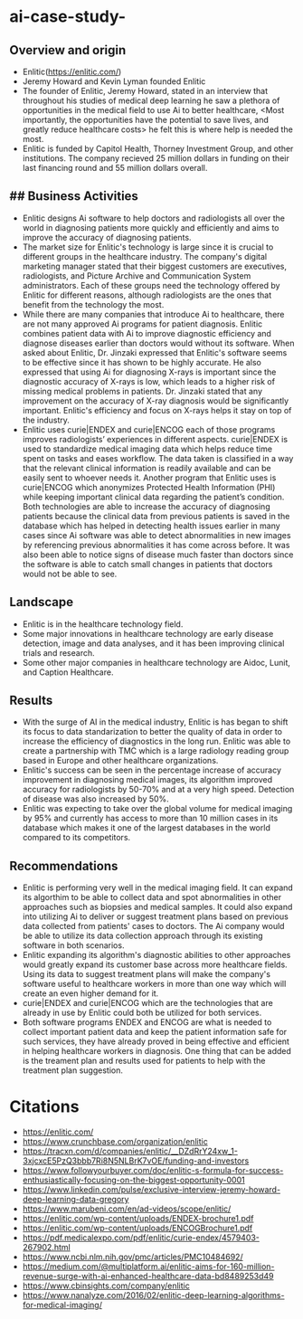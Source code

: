 # ai-case-study-

## Overview and origin
* Enlitic(https://enlitic.com/)
* Jeremy Howard and Kevin Lyman founded Enlitic
* The founder of Enlitic, Jeremy Howard, stated in an interview that throughout his studies of medical deep learning he saw a plethora of opportunities in the medical field to use Ai to better healthcare, <Most importantly, the opportunities have the potential to save lives, and greatly reduce healthcare costs> he felt this is where help is needed the most. 
* Enlitic is funded by Capitol Health, Thorney Investment Group, and other institutions. The company recieved 25 million dollars in funding on their last financing round and 55 million dollars overall. 

## ## Business Activities 
* Enlitic designs Ai software to help doctors and radiologists all over the world in diagnosing patients more quickly and efficiently and aims to improve the accuracy of diagnosing patients.
* The market size for Enlitic's technology is large since it is crucial to different groups in the healthcare industry. The company's digital marketing manager stated that their biggest customers are executives, radiologists, and Picture Archive and Communication System administrators. Each of these groups need the technology offered by Enlitic for different reasons, although radiologists are the ones that benefit from the technology the most.  
* While there are many companies that introduce Ai to healthcare, there are not many approved Ai programs for patient diagnosis. Enlitic combines patient data with Ai to improve diagnostic efficiency and diagnose diseases earlier than doctors would without its software. When asked about Enlitic, Dr. Jinzaki expressed that Enlitic's software seems to be effective since it has shown to be highly accurate. He also expressed that using Ai for diagnosing X-rays is important since the diagnostic accuracy of X-rays is low, which leads to a higher risk of missing medical problems in patients. Dr. Jinzaki stated that any improvement on the accuracy of X-ray diagnosis would be significantly important. Enlitic's efficiency and focus on X-rays helps it stay on top of the industry. 
* Enlitic uses curie|ENDEX and curie|ENCOG each of those programs improves radiologists’ experiences in different aspects. curie|ENDEX is used to standardize medical imaging data which helps reduce time spent on tasks and eases workflow. The data taken is classified in a way that the relevant clinical information is readily available and can be easily sent to whoever needs it. Another program that Enlitic uses is curie|ENCOG which anonymizes Protected Health Information (PHI) while keeping important clinical data regarding the patient’s condition. Both technologies are able to increase the accuracy of diagnosing patients because the clinical data from previous patients is saved in the database which has helped in detecting health issues earlier in many cases since Ai software was able to detect abnormalities in new images by referencing previous abnormalities it has come across before. It was also been able to notice signs of disease much faster than doctors since the software is able to catch small changes in patients that doctors would not be able to see.

## Landscape 
* Enlitic is in the healthcare technology field.
* Some major innovations in healthcare technology are early disease detection, image and data analyses, and it has been improving clinical trials and research.
* Some other major companies in healthcare technology are Aidoc, Lunit, and Caption Healthcare. 

## Results
* With the surge of AI in the medical industry, Enlitic is has began to shift its focus to data standarization to better the quality of data in order to increase the efficiency of diagnostics in the long run. Enlitic was able to create a partnership with TMC which is a large radiology reading group based in Europe and other healthcare organizations. 
* Enlitic's success can be seen in the percentage increase of accuracy improvement in diagnosing medical images, its algorithm improved accuracy for radiologists by 50-70% and at a very high speed. Detection of disease was also increased by 50%. 
* Enlitic was expecting to take over the global volume for medical imaging by 95% and currently has access to more than 10 million cases in its database which makes it one of the largest databases in the world compared to its competitors. 

## Recommendations
* Enlitic is performing very well in the medical imaging field. It can expand its algorthim to be able to collect data and spot abnormalities in other approaches such as biopsies and medical samples. It could also expand into utilizing Ai to deliver or suggest treatment plans based on previous data collected from patients' cases to doctors. The Ai company would be able to utilize its data collection approach through its existing software in both scenarios.
* Enlitic expanding its algorithm's diagnostic abilities to other approaches would greatly expand its customer base across more healthcare fields. Using its data to suggest treatment plans will make the company's software useful to healthcare workers in more than one way which will create an even higher demand for it. 
* curie|ENDEX and curie|ENCOG which are the technologies that are already in use by Enlitic could both be utilized for both services. 
* Both software programs ENDEX and ENCOG are what is needed to collect important patient data and keep the patient information safe for such services, they have already proved in being effective and efficient in helping healthcare workers in diagnosis. One thing that can be added is the treament plan and results used for patients to help with the treatment plan suggestion.

# Citations
* https://enlitic.com/
* https://www.crunchbase.com/organization/enlitic
* https://tracxn.com/d/companies/enlitic/__DZdRrY24xw_1-3xjcxcE5PzQ3bbb7Ri8N5NLBrK7vOE/funding-and-investors
* https://www.followyourbuyer.com/doc/enlitic-s-formula-for-success-enthusiastically-focusing-on-the-biggest-opportunity-0001
* https://www.linkedin.com/pulse/exclusive-interview-jeremy-howard-deep-learning-data-gregory
* https://www.marubeni.com/en/ad-videos/scope/enlitic/
* https://enlitic.com/wp-content/uploads/ENDEX-brochure1.pdf
* https://enlitic.com/wp-content/uploads/ENCOGBrochure1.pdf
* https://pdf.medicalexpo.com/pdf/enlitic/curie-endex/4579403-267902.html
* https://www.ncbi.nlm.nih.gov/pmc/articles/PMC10484692/
* https://medium.com/@multiplatform.ai/enlitic-aims-for-160-million-revenue-surge-with-ai-enhanced-healthcare-data-bd8489253d49
* https://www.cbinsights.com/company/enlitic 
* https://www.nanalyze.com/2016/02/enlitic-deep-learning-algorithms-for-medical-imaging/
